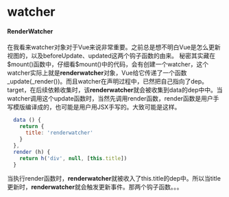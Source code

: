 # watcher

#### RenderWatcher
在我看来watcher对象对于Vue来说非常重要。之前总是想不明白Vue是怎么更新视图的，以及beforeUpdate、updated这两个钩子函数的由来。
秘密其实藏在\$mount()函数中，仔细看\$mount()中的代码，会有创建一个watcher，这个watcher实际上就是**renderwatcher**对象，Vue给它传递了一个函数_update(_render())。而且watcher在声明过程中，已然把自己指向了dep。target，在后续依赖收集时，该**renderwatcher**就会被收集到data的dep中中。当watcher调用这个update函数时，当然先调用render函数，render函数是用户手写模版编译成的，也可能是用户用JSX手写的。大致可能是这样。

```js
  data () {
    return {
      title: 'renderwatcher'
    }
  },
  render (h) {
    return h('div', null, [this.title])
  }
```
当执行render函数时，**renderwatcher**就被收入了this.title的dep中。所以当title更新时，**renderwatcher**就会触发更新事件。那两个钩子函数。。。
